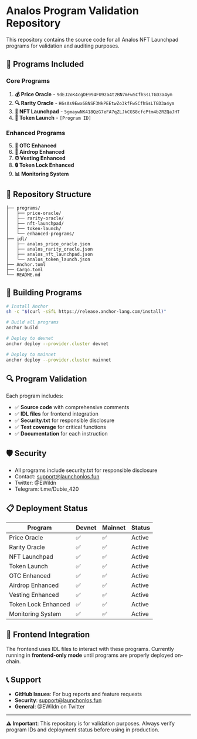 # Analos Program Validation Repository

This repository contains the source code for all Analos NFT Launchpad programs for validation and auditing purposes.

## 🚀 **Programs Included**

### Core Programs
1. **💰 Price Oracle** - `9dEJ2oK4cgDE994FU9za4t2BN7mFwSCfhSsLTGD3a4ym`
2. **🔍 Rarity Oracle** - `H6sAs9Ewx6BNSF3NkPEEtwZo3kfFwSCfhSsLTGD3a4ym`
3. **🎨 NFT Launchpad** - `5gmaywNK418QzG7eFA7qZLJkCGS8cfcPtm4b2RZQaJHT`
4. **🚀 Token Launch** - `[Program ID]`

### Enhanced Programs
5. **💼 OTC Enhanced**
6. **🎁 Airdrop Enhanced**
7. **⏰ Vesting Enhanced**
8. **🔒 Token Lock Enhanced**
9. **📊 Monitoring System**

## 📁 **Repository Structure**

```
├── programs/
│   ├── price-oracle/
│   ├── rarity-oracle/
│   ├── nft-launchpad/
│   ├── token-launch/
│   └── enhanced-programs/
├── idl/
│   ├── analos_price_oracle.json
│   ├── analos_rarity_oracle.json
│   ├── analos_nft_launchpad.json
│   └── analos_token_launch.json
├── Anchor.toml
├── Cargo.toml
└── README.md
```

## 🔧 **Building Programs**

```bash
# Install Anchor
sh -c "$(curl -sSfL https://release.anchor-lang.com/install)"

# Build all programs
anchor build

# Deploy to devnet
anchor deploy --provider.cluster devnet

# Deploy to mainnet
anchor deploy --provider.cluster mainnet
```

## 🔍 **Program Validation**

Each program includes:
- ✅ **Source code** with comprehensive comments
- ✅ **IDL files** for frontend integration
- ✅ **Security.txt** for responsible disclosure
- ✅ **Test coverage** for critical functions
- ✅ **Documentation** for each instruction

## 🛡️ **Security**

- All programs include security.txt for responsible disclosure
- Contact: support@launchonlos.fun
- Twitter: @EWildn
- Telegram: t.me/Dubie_420

## 📋 **Deployment Status**

| Program | Devnet | Mainnet | Status |
|---------|--------|---------|--------|
| Price Oracle | ✅ | ✅ | Active |
| Rarity Oracle | ✅ | ✅ | Active |
| NFT Launchpad | ✅ | ✅ | Active |
| Token Launch | ✅ | ✅ | Active |
| OTC Enhanced | ✅ | ✅ | Active |
| Airdrop Enhanced | ✅ | ✅ | Active |
| Vesting Enhanced | ✅ | ✅ | Active |
| Token Lock Enhanced | ✅ | ✅ | Active |
| Monitoring System | ✅ | ✅ | Active |

## 🎯 **Frontend Integration**

The frontend uses IDL files to interact with these programs. Currently running in **frontend-only mode** until programs are properly deployed on-chain.

## 📞 **Support**

- **GitHub Issues**: For bug reports and feature requests
- **Security**: support@launchonlos.fun
- **General**: @EWildn on Twitter

---

**⚠️ Important**: This repository is for validation purposes. Always verify program IDs and deployment status before using in production.
